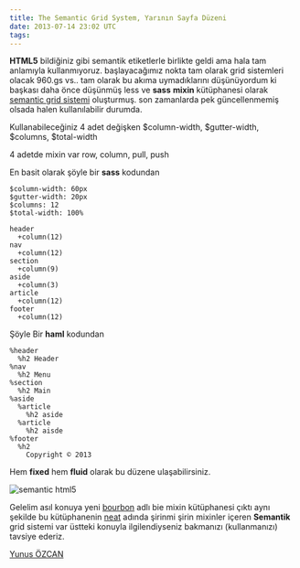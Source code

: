 ```yaml
---
title: The Semantic Grid System, Yarının Sayfa Düzeni
date: 2013-07-14 23:02 UTC
tags:
---
```


**HTML5** bildiğiniz gibi semantik etiketlerle birlikte geldi ama hala tam anlamıyla kullanmıyoruz. başlayacağımız nokta tam olarak grid sistemleri olacak 960.gs vs.. tam olarak bu akıma uymadıklarını düşünüyordum ki başkası daha önce düşünmüş less ve **sass** **mixin** kütüphanesi olarak [semantic grid sistemi][1] oluşturmuş. son zamanlarda pek güncellenmemiş olsada halen kullanılabilir durumda.

Kullanabileceğiniz 4 adet değişken $column-width, $gutter-width, $columns, $total-width

4 adetde mixin var row, column, pull, push

En basit olarak şöyle bir **sass** kodundan

    $column-width: 60px
    $gutter-width: 20px
    $columns: 12
    $total-width: 100%

    header
      +column(12)
    nav
      +column(12)
    section
      +column(9)
    aside
      +column(3)
    article
      +column(12)
    footer
      +column(12)


Şöyle Bir **haml** kodundan

    %header
      %h2 Header
    %nav
      %h2 Menu
    %section
      %h2 Main
    %aside
      %article
        %h2 aside
      %article
        %h2 aisde
    %footer
      %h2
        Copyright © 2013


Hem **fixed** hem **fluid** olarak bu düzene ulaşabilirsiniz.

![semantic html5][2]

Gelelim asıl konuya yeni [bourbon][3] adlı bie mixin kütüphanesi çıktı aynı şekilde bu kütüphanenin [neat][4] adında şirinmi şirin mixinler içeren **Semantik** grid sistemi var üstteki konuyla ilgilendiyseniz bakmanızı (kullanmanızı) tavsiye ederiz.

 [1]: http://semantic.gs/
 [2]: http://www.lab2023.com/wp-content/uploads/2013/07/html5-semantic.jpg
 [3]: http://bourbon.io/
 [4]: http://neat.bourbon.io/

 [Yunus ÖZCAN](http://twitter.com/yunusozcan)